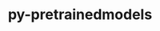---
title: "py-pretrainedmodels"
layout: cache
categories: [package, develop-2024-03-03]
meta: {"versions": ["0.7.4"], "compilers": ["apple-clang@=15.0.0", "gcc@=11.4.0"], "oss": ["ubuntu22.04", "ventura"], "platforms": ["darwin", "linux"], "targets": ["aarch64", "x86_64_v3"], "stacks": ["ml-darwin-aarch64-mps", "ml-linux-x86_64-cpu", "ml-linux-x86_64-cuda", "root"], "num_specs": 6, "num_specs_by_stack": {"ml-darwin-aarch64-mps": 2, "root": 6, "ml-linux-x86_64-cuda": 2, "ml-linux-x86_64-cpu": 2}}
spec_details: [{"hash": "4kvos62i45vjkcamsd3oojgz6ddfzwjr", "compiler": "apple-clang@=15.0.0", "versions": ["0.7.4"], "os": "ventura", "platform": "darwin", "target": "aarch64", "variants": ["build_system=python_pip"], "stacks": ["ml-darwin-aarch64-mps", "root"], "size": "-", "tarball": "https://binaries.spack.io/releases/develop-2024-03-03/build_cache/darwin-ventura-aarch64/apple-clang-15.0.0/py-pretrainedmodels-0.7.4/darwin-ventura-aarch64-apple-clang-15.0.0-py-pretrainedmodels-0.7.4-4kvos62i45vjkcamsd3oojgz6ddfzwjr.spack"}, {"hash": "wryqrf3w755dbtsiknfavc5dxgcrardi", "compiler": "apple-clang@=15.0.0", "versions": ["0.7.4"], "os": "ventura", "platform": "darwin", "target": "aarch64", "variants": ["build_system=python_pip"], "stacks": ["ml-darwin-aarch64-mps", "root"], "size": "-", "tarball": "https://binaries.spack.io/releases/develop-2024-03-03/build_cache/darwin-ventura-aarch64/apple-clang-15.0.0/py-pretrainedmodels-0.7.4/darwin-ventura-aarch64-apple-clang-15.0.0-py-pretrainedmodels-0.7.4-wryqrf3w755dbtsiknfavc5dxgcrardi.spack"}, {"hash": "4afxnmxjpttwckubc72f5w2mxgfwhaji", "compiler": "gcc@=11.4.0", "versions": ["0.7.4"], "os": "ubuntu22.04", "platform": "linux", "target": "x86_64_v3", "variants": ["build_system=python_pip"], "stacks": ["root", "ml-linux-x86_64-cuda"], "size": "-", "tarball": "https://binaries.spack.io/releases/develop-2024-03-03/build_cache/linux-ubuntu22.04-x86_64_v3/gcc-11.4.0/py-pretrainedmodels-0.7.4/linux-ubuntu22.04-x86_64_v3-gcc-11.4.0-py-pretrainedmodels-0.7.4-4afxnmxjpttwckubc72f5w2mxgfwhaji.spack"}, {"hash": "7xmw3psaz6npsj2z6u6mw7rvru7qea2p", "compiler": "gcc@=11.4.0", "versions": ["0.7.4"], "os": "ubuntu22.04", "platform": "linux", "target": "x86_64_v3", "variants": ["build_system=python_pip"], "stacks": ["ml-linux-x86_64-cpu", "root"], "size": "-", "tarball": "https://binaries.spack.io/releases/develop-2024-03-03/build_cache/linux-ubuntu22.04-x86_64_v3/gcc-11.4.0/py-pretrainedmodels-0.7.4/linux-ubuntu22.04-x86_64_v3-gcc-11.4.0-py-pretrainedmodels-0.7.4-7xmw3psaz6npsj2z6u6mw7rvru7qea2p.spack"}, {"hash": "idigilpfojdzj3f66qwcnxdhbl3agiyb", "compiler": "gcc@=11.4.0", "versions": ["0.7.4"], "os": "ubuntu22.04", "platform": "linux", "target": "x86_64_v3", "variants": ["build_system=python_pip"], "stacks": ["ml-linux-x86_64-cpu", "root"], "size": "-", "tarball": "https://binaries.spack.io/releases/develop-2024-03-03/build_cache/linux-ubuntu22.04-x86_64_v3/gcc-11.4.0/py-pretrainedmodels-0.7.4/linux-ubuntu22.04-x86_64_v3-gcc-11.4.0-py-pretrainedmodels-0.7.4-idigilpfojdzj3f66qwcnxdhbl3agiyb.spack"}, {"hash": "dvra2rn4duic7qpmz52z2anoic5znnoc", "compiler": "gcc@=11.4.0", "versions": ["0.7.4"], "os": "ubuntu22.04", "platform": "linux", "target": "x86_64_v3", "variants": ["build_system=python_pip"], "stacks": ["root", "ml-linux-x86_64-cuda"], "size": "-", "tarball": "https://binaries.spack.io/releases/develop-2024-03-03/build_cache/linux-ubuntu22.04-x86_64_v3/gcc-11.4.0/py-pretrainedmodels-0.7.4/linux-ubuntu22.04-x86_64_v3-gcc-11.4.0-py-pretrainedmodels-0.7.4-dvra2rn4duic7qpmz52z2anoic5znnoc.spack"}]
---